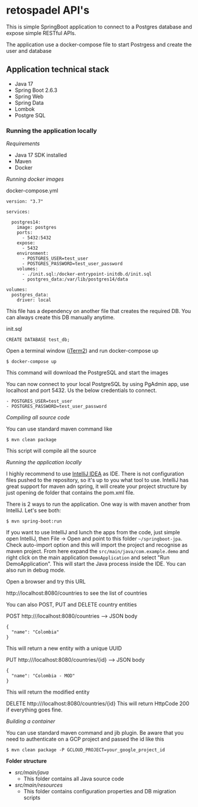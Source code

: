 # retospadel API's

This is simple SpringBoot application to connect to a Postgres database and expose simple RESTful APIs.

The application use a docker-compose file to start Postrgess and create the user and database

## Application technical stack
- Java 17
- Spring Boot 2.6.3
- Spring Web
- Spring Data
- Lombok
- Postgre SQL


### Running the application locally

*Requirements*

- Java 17 SDK installed
- Maven
- Docker

*Running docker images*

docker-compose.yml
```
version: "3.7"

services:

  postgres14:
    image: postgres
    ports:
      - 5432:5432
    expose:
      - 5432
    environment:
      - POSTGRES_USER=test_user
      - POSTGRES_PASSWORD=test_user_password
    volumes:
      - ./init.sql:/docker-entrypoint-initdb.d/init.sql
      - postgres_data:/var/lib/postgres14/data

volumes:
  postgres_data:
    driver: local
```

This file has a dependency on another file that creates the required DB. You can always create this DB manually anytime.

init.sql
```
CREATE DATABASE test_db;
```

Open a terminal window ([iTerm2](https://iterm2.com/downloads.html)) and run docker-compose up

```
$ docker-compose up
```

This command will download the PostgreSQL and start the images

You can now connect to your local PostgreSQL by using PgAdmin app, use localhost and port 5432. Us the below credentials to connect.

```
- POSTGRES_USER=test_user
- POSTGRES_PASSWORD=test_user_password
```

*Compiling all source code*

You can use standard maven command like

```
$ mvn clean package
```

This script will compile all the source 

*Running the application locally*

I highly recommend to use [IntelliJ IDEA](https://www.jetbrains.com/idea/download) as IDE. There is not configuration files pushed to the repository, so it's up to you what tool to use. IntelliJ has great support for maven adn spring, it will create your project structure by just opening de folder that contains the pom.xml file.

There is 2 ways to run the application. One way is with maven another from IntelliJ. Let's see both:

```
$ mvn spring-boot:run 
```

If you want to use IntelliJ and lunch the apps from the code, just simple open IntelliJ, then File -> Open and point to this folder `~/springboot-jpa`. Check auto-import option and this will import the project and recognise as maven project. From here expand the `src/main/java/com.example.demo` and right click on the main application `DemoApplication` and select "Run DemoApplication". This will start the Java process inside the IDE. You can also run in debug mode.

Open a browser and try this URL

http://localhost:8080/countries to see the list of countries

You can also POST, PUT and DELETE country entities

POST http:///localhost:8080/countries --> JSON body
```
{
  "name": "Colombia"
}
```

This will return a new entity with a unique UUID

PUT http:///localhost:8080/countries/{id} --> JSON body
```
{
  "name": "Colombia - MOD"
}
```

This will return the modified entity

DELETE http:///localhost:8080/countries/{id}
This will return HttpCode 200 if everything goes fine.


*Building a container*

You can use standard maven command and jib plugin. Be aware that you need to authenticate on a GCP project and passed the id like this

```
$ mvn clean package -P GCLOUD_PROJECT=your_google_project_id
```


**Folder structure**

- *src/main/java*
    - This folder contains all Java source code
- *src/main/resources*
    - This folder contains configuration properties and DB migration scripts